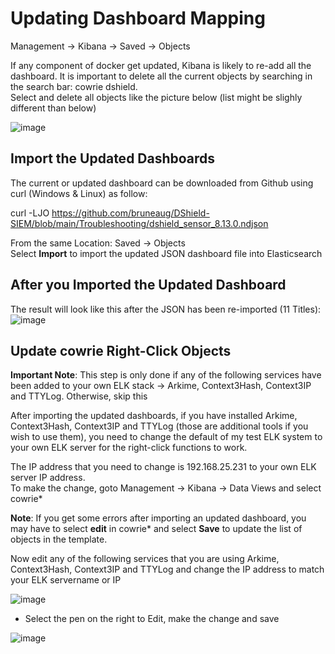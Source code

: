 # Updating Dashboard Mapping

Management → Kibana → Saved → Objects

If any component of docker get updated, Kibana is likely to re-add all the dashboard. It is important to delete all the current objects by searching in the search bar: cowrie dshield.<br>
Select and delete all objects like the picture below (list might be slighly different than below)<br>
 
![image](https://github.com/bruneaug/DShield-SIEM/assets/48228401/409ba24c-8c41-4603-b40d-e499501f3551)

## Import the Updated Dashboards
The current or updated dashboard can be downloaded from Github using curl (Windows & Linux) as follow:<br>

curl -LJO https://github.com/bruneaug/DShield-SIEM/blob/main/Troubleshooting/dshield_sensor_8.13.0.ndjson

From the same Location: Saved → Objects<br>
Select **Import**  to import the updated JSON dashboard file into Elasticsearch<br>

## After you Imported the Updated Dashboard

The result will look like this after the JSON has been re-imported (11 Titles):
![image](https://github.com/bruneaug/DShield-SIEM/assets/48228401/eee5ba35-ece9-45a3-8840-9e70cfcf7609)
 
## Update cowrie Right-Click Objects

**Important Note**: This step is only done if any of the following services have been added to your own ELK stack -> Arkime, Context3Hash, Context3IP and TTYLog. Otherwise, skip this<br>

After importing the updated dashboards, if you have installed Arkime, Context3Hash, Context3IP and TTYLog (those are additional tools if you wish to use them), you need to change the default of my test ELK system to your own ELK server for the right-click functions to work.<br>

The IP address that you need to change is 192.168.25.231 to your own ELK server IP address.<br>
To make the change, goto Management -> Kibana -> Data Views and select cowrie*<br>

**Note**: If you get some errors after importing an updated dashboard, you may have to select **edit** in cowrie* and select **Save** to update the list of objects in the template.<br>

Now edit any of the following services that you are using Arkime, Context3Hash, Context3IP and TTYLog and change the IP address to match your ELK servername or IP<br>

![image](https://github.com/bruneaug/DShield-SIEM/assets/48228401/ecea58f3-354a-452d-ae36-9a7fbfc317e2)

- Select the pen on the right to Edit, make the change and save<br>

![image](https://github.com/bruneaug/DShield-SIEM/assets/48228401/f32c4cdd-301c-4b05-a8f1-30a81cb72901)

 
